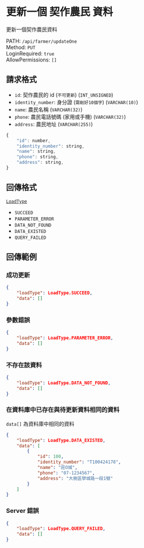 # 更新一個 契作農民 資料

更新一個契作農民資料

PATH: `/api/farmer/updateOne`  
Method: `PUT`  
LoginRequired: `true`  
AllowPermissions: `[]`  


## 請求格式
* `id`: 契作農民的 id (`不可更新`) (`INT_UNSIGNED`)
* `identity_number`: 身分證 (`需剛好10個字`) (`VARCHAR(10)`)
* `name`: 農民名稱 (`VARCHAR(32)`)
* `phone`: 農民電話號碼 (家用或手機) (`VARCHAR(32)`)
* `address`: 農民地址 (`VARCHAR(255)`)

```js
{
    "id": number,
    "identity_number": string,
    "name": string,
    "phone": string,
    "address": string,
}
```


## 回傳格式
[`LoadType`](../../types.md#loadtype)  
* `SUCCEED`
* `PARAMETER_ERROR`
* `DATA_NOT_FOUND`
* `DATA_EXISTED`
* `QUERY_FAILED`


## 回傳範例
### 成功更新  
```json
{
    "loadType": LoadType.SUCCEED,
    "data": []
}
```

### 參數錯誤
```json
{
    "loadType": LoadType.PARAMETER_ERROR,
    "data": []
}
```

### 不存在該資料
```json
{
    "loadType": LoadType.DATA_NOT_FOUND,
    "data": []
}
```

### 在資料庫中已存在與待更新資料相同的資料  
`data[]` 為資料庫中相同的資料
```json
{
    "loadType": LoadType.DATA_EXISTED,
    "data": [
        {
            "id": 100,
            "identity_number": "T100424178",
            "name": "莊O城",
            "phone": "07-1234567",
            "address": "大樹區學城路一段1號"
        }
    ]
}
```

### Server 錯誤  
```json
{
    "loadType": LoadType.QUERY_FAILED,
    "data": []
}
```
